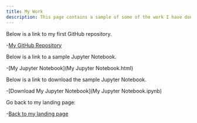 ```yaml
---
title: My Work
description: This page contains a sample of some of the work I have done
---
```


Below is a link to my first GitHub repository.

-[My GitHub Repository](https://github.com/bplymy/MyRepository)

Below is a link to a sample Jupyter Notebook.

-[My Jupyter Notebook](My Jupyter Notebook.html)

Below is a link to download the sample Jupyter Notebook.

-[Download My Jupyter Notebook](My Jupyter Notebook.ipynb)


Go back to my landing page:

-[Back to my landing page](https://bplymy.github.io)
